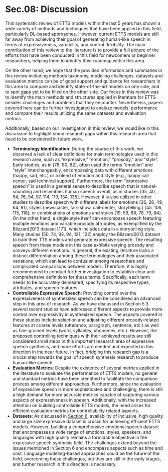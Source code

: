 # Sec.08: Discussion

This systematic review of ETTS models within the last 5 years has shown a wide variety of methods and techniques that have been applied in this field, particularly DL-based approaches.
However, current ETTS models are still far away from achieving their goal of generating human-like speech in terms of expressiveness, variability, and control flexibility.
The main contribution of this review to the literature is to provide a full picture of the efforts that have been conducted in this field for newcomers or beginner researchers, helping them to identify their roadmap within this area.

On the other hand, we hope that the provided information and summaries in this review including methods taxonomy, modeling challenges, datasets and evaluation metrics can be of good support and guidance for researchers in this area to compare and identify state-of-the-art models on one side, and to spot gaps yet to be filled on the other side.
Our focus in this review was to identify the main methods and structures applied in literature for ETTS besides challenges and problems that they encounter.
Nevertheless, papers covered here can be further investigated to analyze models’ performance and compare their results utilizing the same datasets and evaluation metrics.

Additionally, based on our investigation in this review, we would like in this discussion to highlight some research gaps within this research area that need to be considered in future work.

- **Terminology Identification**: During the course of this work, we observed a lack of clear definitions for main terminologies used in this research area, such as “expressive,” “emotion,” “prosody,” and “style”.
Early studies, as in [78, 80, 82], often used the terms “emotion” and “style” interchangeably, encompassing data with different emotions (happy, sad, etc.) or a blend of emotion and style (e.g., happy call center, sad technical support).
Furthermore, the term “expressive speech” is used in a general sense to describe speech that is natural-sounding and resembles human speech overall, as in studies [35, 40, 54, 76, 94, 97, 114, 119, 134, 135].
However, it is also utilized in other studies to describe speech with different labels for emotions [26, 28, 49, 64, 91], styles (newscaster, talk-show, call-center, storytelling.) [45, 106, 115, 118], or combinations of emotions and styles [19, 59, 68, 78, 79, 84].
On the other hand, a single style itself can encompass speech featuring multiple emotions and variable prosody attributes, as exemplified by the Blizzard2013 dataset [171], which includes data in a storytelling style.
Many studies [50, 74, 93, 94, 121, 122] employ the Blizzard2013 dataset to train their TTS models and generate expressive speech.
The resulting speech from these models in this case exhibits varying prosody and conveys different emotions.
In general, the existing literature lacks a distinct differentiation among these terminologies and their associated variations, which can lead to confusion among researchers and complicated comparisons between models.
Therefore, it is highly recommended to conduct further investigation to establish clear and comprehensive definitions for these terms.
Specifically, each term needs to be accurately delineated, specifying its respective types, attributes, and speech features.
- **Controllable Expressive Speech**: Providing control over the expressiveness of synthesized speech can be considered an advanced step in this area of research.
As we have discussed in Section 5.3 several recent studies have addressed different aspects to provide more control over expressivity in synthesized speech.
The aspects covered in these studies include selection and adjusting different prosody-related features at coarse levels (utterance, paragraph, sentence, etc.) as well as fine-grained levels (word, syllables, phonemes, etc.).
However, the proposed controlling techniques with their achieved results are still considered small steps in this important research area of expressive speech synthesis, and more efforts are needed and expected in this direction in the near future.
In fact, bridging this research gap is a crucial step towards the goal of speech synthesis research to produce human-like speech.
- **Evaluation Metrics**: Despite the existence of several metrics applied in the literature to evaluate the performance of ETTS models, no general and standard metrics have been identified to facilitate the comparison process among different approaches.
Furthermore, since the evaluation of expressive speech is more sophisticated and challenging, there is still a high demand for more accurate metrics capable of capturing various aspects of expressiveness in speech.
Additionally, with the increased attention on building controllable ETTS models, the need arises for efficient evaluation metrics for controllability related aspects.
- **Datasets**: As discussed in [Section 6](Sec.06.md), availability of inclusive, high quality and large size expressive dataset is crucial for achieving efficient ETTS models.
However, building a comprehensive emotional speech dataset that encompasses a wide range of emotions, styles, speakers, and languages with high quality remains a formidable objective in the expressive speech synthesis field.
The challenges extend beyond the issues mentioned in Section 6 and encompass aspects such as time and cost.
Language modeling-based approaches could be the future of the field, overcoming these challenges, but they are still in the early stages, and further research in this direction is necessary.